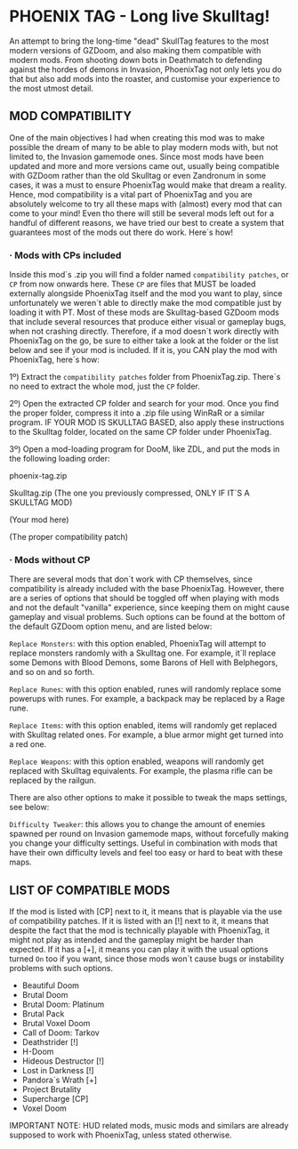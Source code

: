 # PHOENIX TAG - Long live Skulltag!
An attempt to bring the long-time "dead" SkullTag features to the most modern versions of GZDoom, and also making them compatible with modern mods. From shooting down bots in Deathmatch to defending against the hordes of demons in Invasion, PhoenixTag not only lets you do that but also add mods into the roaster, and customise your experience to the most utmost detail.


## MOD COMPATIBILITY
One of the main objectives I had when creating this mod was to make possible the dream of many to be able to play modern mods with, but not limited to, the Invasion gamemode ones. Since most mods have been updated and more and more versions came out, usually being compatible with GZDoom rather than the old Skulltag or even Zandronum in some cases, it was a must to ensure PhoenixTag would make that dream a reality. Hence, mod compatibility is a vital part of PhoenixTag and you are absolutely welcome to try all these maps with (almost) every mod that can come to your mind! Even tho there will still be several mods left out for a handful of different reasons, we have tried our best to create a system that guarantees most of the mods out there do work. Here´s how!

### · Mods with CPs included
Inside this mod´s .zip you will find a folder named `compatibility patches`, or `CP` from now onwards here. These `CP` are files that MUST be loaded externally alongside PhoenixTag itself and the mod you want to play, since unfortunately we weren´t able to directly make the mod compatible just by loading it with PT. Most of these mods are Skulltag-based GZDoom mods that include several resources that produce either visual or gameplay bugs, when not crashing directly. Therefore, if a mod doesn´t work directly with PhoenixTag on the go, be sure to either take a look at the folder or the list below and see if your mod is included. If it is, you CAN play the mod with PhoenixTag, here´s how:

1º) Extract the `compatibility patches` folder from PhoenixTag.zip. There´s no need to extract the whole mod, just the `CP` folder.

2º) Open the extracted CP folder and search for your mod. Once you find the proper folder, compress it into a .zip file using WinRaR or a similar program. IF YOUR MOD IS SKULLTAG BASED, also apply these instructions to the Skulltag folder, located on the same CP folder under PhoenixTag.

3º) Open a mod-loading program for DooM, like ZDL, and put the mods in the following loading order:

phoenix-tag.zip

Skulltag.zip (The one you previously compressed, ONLY IF IT´S A SKULLTAG MOD)

(Your mod here)

(The proper compatibility patch)

### · Mods without CP
There are several mods that don´t work with CP themselves, since compatibility is already included with the base PhoenixTag. However, there are a series of options that should be toggled off when playing with mods and not the default "vanilla" experience, since keeping them on might cause gameplay and visual problems. Such options can be found at the bottom of the default GZDoom option menu, and are listed below:

`Replace Monsters`: with this option enabled, PhoenixTag will attempt to replace monsters randomly with a Skulltag one. For example, it´ll replace some Demons with Blood Demons, some Barons of Hell with Belphegors, and so on and so forth. 

`Replace Runes`: with this option enabled, runes will randomly replace some powerups with runes. For example, a backpack may be replaced by a Rage rune.

`Replace Items`: with this option enabled, items will randomly get replaced with Skulltag related ones. For example, a blue armor might get turned into a red one.

`Replace Weapons`: with this option enabled, weapons will randomly get replaced with Skulltag equivalents. For example, the plasma rifle can be replaced by the railgun.

There are also other options to make it possible to tweak the maps settings, see below:

`Difficulty Tweaker`: this allows you to change the amount of enemies spawned per round on Invasion gamemode maps, without forcefully making you change your difficulty settings. Useful in combination with mods that have their own difficulty levels and feel too easy or hard to beat with these maps.


## LIST OF COMPATIBLE MODS
If the mod is listed with [CP] next to it, it means that is playable via the use of compatibility patches. If it is listed with an [!] next to it, it means that despite the fact that the mod is technically playable with PhoenixTag, it might not play as intended and the gameplay might be harder than expected. If it has a [+], it means you can play it with the usual options turned `On` too if you want, since those mods won´t cause bugs or instability problems with such options.
 - Beautiful Doom
 - Brutal Doom
 - Brutal Doom: Platinum
 - Brutal Pack
 - Brutal Voxel Doom
 - Call of Doom: Tarkov
 - Deathstrider [!]
 - H-Doom
 - Hideous Destructor [!]
 - Lost in Darkness [!]
 - Pandora´s Wrath [+]
 - Project Brutality
 - Supercharge [CP]
 - Voxel Doom
 
 IMPORTANT NOTE: HUD related mods, music mods and similars are already supposed to work with PhoenixTag, unless stated otherwise.